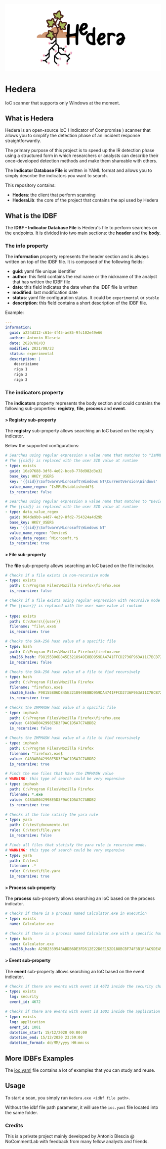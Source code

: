 ![Hedera-Banner](./assets/banner.png)

# Hedera

IoC scanner that supports only Windows at the moment.

## What is Hedera

Hedera is an open-source IoC ( Indicator of Compromise ) scanner that allows you to simplify the detection phase of an incident response straightforwardly. 

The primary purpose of this project is to speed up the IR detection phase using a structured form in which researchers or analysts can describe their once-developed detection methods and make them shareable with others.

The **Indicator Database File** is written in YAML format and allows you to simply describe the indicators you want to search.

This repository contains:

- **Hedera**: the client that perform scanning
- **HederaLib**: the core of the project that contains the api used by Hedera

## What is the IDBF

The **IDBF - Indicator Database File** is Hedera's file to perform searches on the endpoints. It is divided into two main sections: the **header** and the **body**.

### The info property

The **information** property represents the header section and is always written on top of the IDBF file. It is composed of the following fields:

- **guid**: yaml file unique identifier
- **author**: this field contains the real name or the nickname of the analyst that has written the IDBF file
- **date**: this field indicates the date when the IDBF file is written
- **modified**: last modification date
- **status**: yaml file configuration status. It could be `experimental` or `stable` 
- **description**: this field contains a short description of the IDBF file.

Example:

```yaml
---
information:
  guid: a224d312-c61e-4f45-ae85-9fc102e49e66
  author: Antonio Blescia
  date: 2020/08/03
  modified: 2021/08/23
  status: experimental
  description: |
    descrizione
    riga 1
    riga 2
    riga 3
```

### The indicators property

The **indicators** property represents the body section and could contains the following sub-properties: **registry**, **file**, **process** and **event**.

#### > **Registry sub-property**

The **registry** sub-property allows searching an IoC based on the registry indicator. 

Below the supported configurations:

```yaml
# Searches using regular expression a value name that matches to ^IsMRUEstablishedd?$ regex inside the HKEY_USERS\{{sid}}\Software\Microsoft\Windows NT\CurrentVersion\Windows registry.
# The {{sid}} is replaced with the user SID value at runtime
- type: exists
  guid: 16a97688-3df8-4e02-bce8-778d982d3e32
  base_key: HKEY_USERS
  key: '{{sid}}\Software\Microsoft\Windows NT\CurrentVersion\Windows'
  value_name_regex: ^IsMRUEstablishedd?$
  is_recursive: false
```

```yaml
# Searches using regular expression a value name that matches to ^Device$ regex and value data that matches to ^Microsoft.*$ regex inside the HKEY_USERS\{{sid}}\Software\Microsoft\Windows NT registry. In this case the recursive search is enabled.
# The {{sid}} is replaced with the user SID value at runtime 
- type: data_value_regex
  guid: 904de9b0-a4d7-4e39-8fd2-754324a4d29b
  base_key: HKEY_USERS
  key: '{{sid}}\Software\Microsoft\Windows NT'
  value_name_regex: ^Device$
  value_data_regex: ^Microsoft.*$
  is_recursive: true
```

#### > **File sub-property**

The **file** sub-property allows searching an IoC based on the file indicator.

```yaml
# Checks if a file exists in non-recursive mode
- type: exists
  path: C:\Program Files\Mozilla Firefox\firefox.exe
  is_recursive: false
```

```yaml
# Checks if a file exists using regular expression with recursive mode 
# The {{user}} is replaced with the user name value at runtime

- type: exists
  path: C:\Users\{{user}}
  filename: ^file\.exe$
  is_recursive: true
```

```yaml
# Checks the SHA-256 hash value of a spacific file
- type: hash
  path: C:\Program Files\Mozilla Firefox\firefox.exe
  sha256_hash: F98155B06D845E3218949E8BD959DA4741FFCD2736F963A11C7BCB7230460279
  is_recursive: false
```

```yaml
# Checks the SHA-256 hash value of a file to find recursively
- type: hash
  path: C:\Program Files\Mozilla Firefox
  filename: ^firefox\.exe$
  sha256_hash: F98155B06D845E3218949E8BD959DA4741FFCD2736F963A11C7BCB7230460279
  is_recursive: true
```

```yaml
# Checks the IMPHASH hash value of a spacific file
- type: imphash
  path: C:\Program Files\Mozilla Firefox\firefox.exe
  value: C483AB042998E5D3F9AC1D5A7C7ABDB2
  is_recursive: false
```

```yaml
# Checks the IMPHASH hash value of a file to find recursively
- type: imphash
  path: C:\Program Files\Mozilla Firefox
  filename: ^firefox\.exe$
  value: C483AB042998E5D3F9AC1D5A7C7ABDB2
  is_recursive: true
```

```yaml
# Finds the exe files that have the IMPHASH value
# WARNING: this type of search could be very expensive 
- type: imphash
  path: C:\Program Files\Mozilla Firefox
  filename: *.exe
  value: C483AB042998E5D3F9AC1D5A7C7ABDB2
  is_recursive: true
```

```yaml
# Checks if the file satisfy the yara rule
- type: yara
  path: C:\test\documento.txt
  rule: C:\test\file.yara
  is_recursive: false
```

```yaml
# Finds all files that statisfy the yara rule in recursive mode.
# WARNING: this type of search could be very expensive 
- type: yara
  path: C:\test
  filename: .*
  rule: C:\test\file.yara
  is_recursive: true
```

#### > **Process sub-property**

The **process** sub-property allows searching an IoC based on the process indicator.

```yaml
# Checks if there is a process named Calculator.exe in execution
- type: exists
  name: Calculator.exe
```

```yaml
# Checks if there is a process named Calculator.exe with a specific hash in execution
- type: hash
  name: Calculator.exe
  sha256_hash: A29B233954BABDB6DE3FD512E22D0E152D188BCBF74F3B1F3AC9DE450007B769
```

#### > **Event sub-property**

The **event** sub-property allows searching an IoC based on the event indicator.

```yaml
# Checks if there are events with event id 4672 inside the security channel
- type: exists
  log: security
  event_id: 4672
```

```yaml
# Checks if there are events with event id 1001 inside the application channel in a particula time range
- type: exists
  log: application
  event_id: 1001
  datetime_start: 15/12/2020 00:00:00
  datetime_end: 15/12/2020 23:59:00
  datetime_format: dd/MM/yyyy HH:mm:ss
```

## More IDBFs Examples

The [ioc.yaml](./Hedera/ioc.yaml) file contains a lot of examples that you can study and reuse. 

## Usage

To start a scan, you simply run `Hedera.exe <idbf file path>`. 

Without the idbf file path parameter, it will use the `ioc.yaml` file located into the same folder.

### Credits

This is a private project mainly developed by Antonio Blescia @ NoCommentLab with feedback from many fellow analysts and friends.

